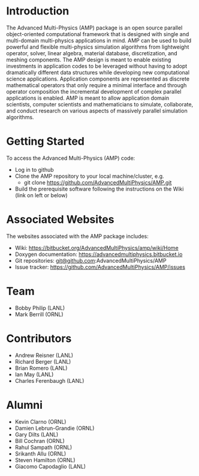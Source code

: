 # Introduction #
The Advanced Multi-Physics (AMP) package is an open source parallel object-oriented computational framework that is designed with single and multi-domain multi-physics applications in mind.  AMP can be used to build powerful and flexible multi-physics simulation algorithms from lightweight operator, solver, linear algebra, material database, discretization, and meshing components. The AMP design is meant to enable existing investments in application codes to be leveraged without having to adopt dramatically different data structures while developing new computational science applications. Application components are represented as discrete mathematical operators that only require a minimal interface and through operator composition the incremental development of complex parallel applications is enabled. AMP is meant to allow application domain scientists, computer scientists and mathematicians to simulate, collaborate, and conduct research on various aspects of massively parallel simulation algorithms. 

# Getting Started #

To access the Advanced Multi-Physics (AMP) code:

* Log in to github
* Clone the AMP repository to your local machine/cluster, e.g.
    * git clone https://github.com/AdvancedMultiPhysics/AMP.git
* Build the prerequisite software following the instructions on the Wiki (link on left or below)

# Associated Websites #

The websites associated with the AMP package includes:

* Wiki: https://bitbucket.org/AdvancedMultiPhysics/amp/wiki/Home
* Doxygen documentation: https://advancedmultiphysics.bitbucket.io
* Git repositories: git@github.com:AdvancedMultiPhysics/AMP
* Issue tracker: https://github.com/AdvancedMultiPhysics/AMP/issues

# Team #

* Bobby Philip (LANL)
* Mark Berrill (ORNL)

# Contributors #

* Andrew Reisner (LANL)
* Richard Berger (LANL)
* Brian Romero (LANL)
* Ian May (LANL)
* Charles Ferenbaugh (LANL)

# Alumni #

* Kevin Clarno (ORNL)
* Damien Lebrun-Grandie (ORNL)
* Gary Dilts (LANL)
* Bill Cochran (ORNL)
* Rahul Sampath (ORNL)
* Srikanth Allu (ORNL)
* Steven Hamilton (ORNL)
* Giacomo Capodaglio (LANL)
